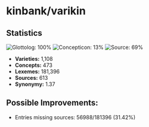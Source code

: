 # kinbank/varikin

## Statistics


![Glottolog: 100%](https://img.shields.io/badge/Glottolog-100%25-brightgreen.svg "Glottolog: 100%")
![Concepticon: 13%](https://img.shields.io/badge/Concepticon-13%25-red.svg "Concepticon: 13%")
![Source: 69%](https://img.shields.io/badge/Source-69%25-orange.svg "Source: 69%")

- **Varieties:** 1,108
- **Concepts:** 473
- **Lexemes:** 181,396
- **Sources:** 613
- **Synonymy:** 1.37

## Possible Improvements:



- Entries missing sources: 56988/181396 (31.42%)